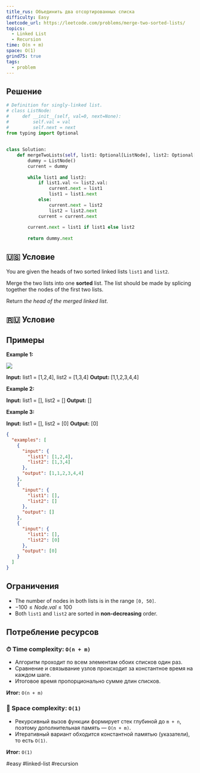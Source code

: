 ```yaml
---
title_rus: Объединить два отсортированных списка
difficulty: Easy
leetcode_url: https://leetcode.com/problems/merge-two-sorted-lists/
topics:
  - Linked List
  - Recursion
time: O(n + m)
space: O(1)
grind75: true
tags:
  - problem
---
```


## Решение

```python
# Definition for singly-linked list.  
# class ListNode:  
#     def __init__(self, val=0, next=None):  
#         self.val = val  
#         self.next = next  
from typing import Optional  
  
  
class Solution:  
    def mergeTwoLists(self, list1: Optional[ListNode], list2: Optional[ListNode]) -> Optional[ListNode]:  
        dummy = ListNode()  
        current = dummy  
  
        while list1 and list2:  
            if list1.val <= list2.val:  
                current.next = list1  
                list1 = list1.next  
            else:  
                current.next = list2  
                list2 = list2.next  
            current = current.next  
  
        current.next = list1 if list1 else list2  
  
        return dummy.next
```

## 🇺🇸 Условие

You are given the heads of two sorted linked lists `list1` and `list2`.

Merge the two lists into one **sorted** list. The list should be made by splicing together the nodes of the first two lists.

Return _the head of the merged linked list_.

## 🇷🇺 Условие

<!-- Место для вставки перевода на русском языке -->

## Примеры

**Example 1:**

![](https://assets.leetcode.com/uploads/2020/10/03/merge_ex1.jpg)

**Input:** list1 = [1,2,4], list2 = [1,3,4]
**Output:** [1,1,2,3,4,4]

**Example 2:**

**Input:** list1 = [], list2 = []
**Output:** []

**Example 3:**

**Input:** list1 = [], list2 = [0]
**Output:** [0]

```json
{
  "examples": [
    {
      "input": {
        "list1": [1,2,4],
        "list2": [1,3,4]
      },
      "output": [1,1,2,3,4,4]
    },
    {
      "input": {
        "list1": [],
        "list2": []
      },
      "output": []
    },
    {
      "input": {
        "list1": [],
        "list2": [0]
      },
      "output": [0]
    }
  ]
}
```

## Ограничения

- The number of nodes in both lists is in the range `[0, 50]`.
- $-100 \leq Node.val \leq 100$
- Both `list1` and `list2` are sorted in **non-decreasing** order.

## Потребление ресурсов
### ⏱ Time complexity: `O(n + m)`

- Алгоритм проходит по всем элементам обоих списков один раз.
- Сравнение и связывание узлов происходит за константное время на каждом шаге.
- Итоговое время пропорционально сумме длин списков.

**Итог:** `O(n + m)`

### 🧠 Space complexity: `O(1)`

- Рекурсивный вызов функции формирует стек глубиной до `m + n`, поэтому дополнительная память — `O(n + m)`.
- Итеративный вариант обходится константной памятью (указатели), то есть `O(1)`.

**Итог:** `O(1)`

#easy #linked-list #recursion
